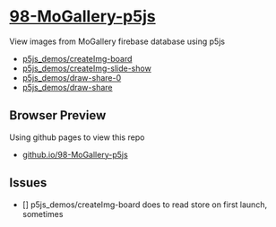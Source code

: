 # [98-MoGallery-p5js](https://github.com/mobilelabclass-itp/98-MoGallery-p5js)

View images from MoGallery firebase database using p5js

- [p5js_demos/createImg-board](p5js_demos/createImg-board/)
- [p5js_demos/createImg-slide-show](p5js_demos/createImg-slide-show)
- [p5js_demos/draw-share-0](p5js_demos/draw-share-0)
- [p5js_demos/draw-share](p5js_demos/draw-share)

## Browser Preview

Using github pages to view this repo

- [github.io/98-MoGallery-p5js](https://molab-itp.github.io/98-MoGallery-p5js/)

## Issues

- [] p5js_demos/createImg-board does to read store on first launch, sometimes
